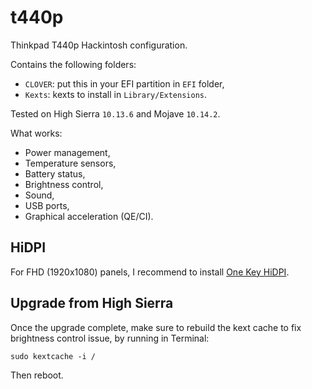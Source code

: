 # t440p

Thinkpad T440p Hackintosh configuration. 

Contains the following folders:

- `CLOVER`: put this in your EFI partition in `EFI` folder,
- `Kexts`: kexts to install in `Library/Extensions`.

Tested on High Sierra `10.13.6` and Mojave `10.14.2`.

What works:

- Power management,
- Temperature sensors,
- Battery status,
- Brightness control,
- Sound,
- USB ports,
- Graphical acceleration (QE/CI).

## HiDPI

For FHD (1920x1080) panels, I recommend to install [One Key HiDPI](https://github.com/xzhih/one-key-hidpi).

## Upgrade from High Sierra

Once the upgrade complete, make sure to rebuild the kext cache to fix brightness control issue, by running in Terminal:

```
sudo kextcache -i /
```

Then reboot.
